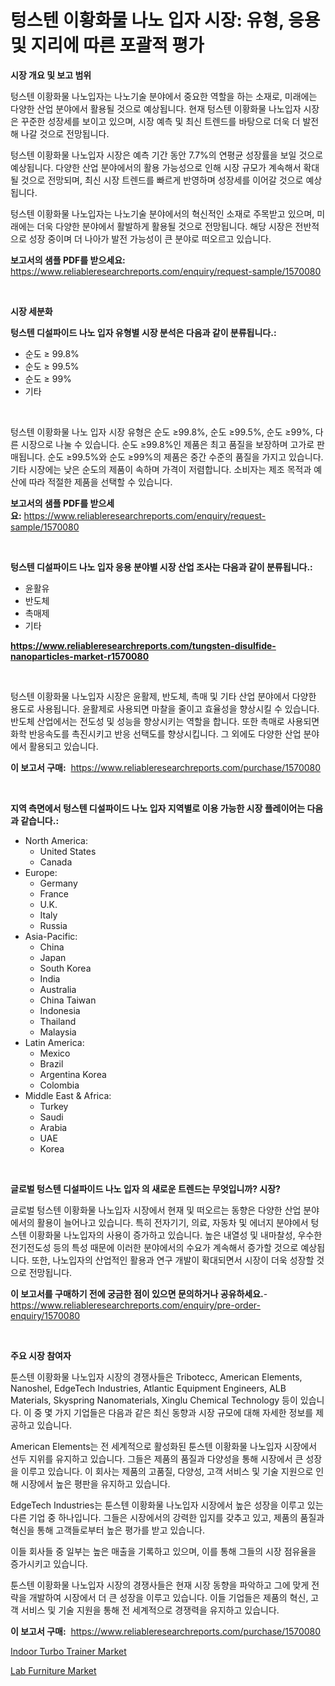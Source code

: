 <p><h1>텅스텐 이황화물 나노 입자 시장: 유형, 응용 및 지리에 따른 포괄적 평가</h1></p><p><strong>시장 개요 및 보고 범위</strong></p>
<p><p>텅스텐 이황화물 나노입자는 나노기술 분야에서 중요한 역할을 하는 소재로, 미래에는 다양한 산업 분야에서 활용될 것으로 예상됩니다. 현재 텅스텐 이황화물 나노입자 시장은 꾸준한 성장세를 보이고 있으며, 시장 예측 및 최신 트렌드를 바탕으로 더욱 더 발전해 나갈 것으로 전망됩니다.</p><p>텅스텐 이황화물 나노입자 시장은 예측 기간 동안 7.7%의 연평균 성장률을 보일 것으로 예상됩니다. 다양한 산업 분야에서의 활용 가능성으로 인해 시장 규모가 계속해서 확대될 것으로 전망되며, 최신 시장 트렌드를 빠르게 반영하며 성장세를 이어갈 것으로 예상됩니다.</p><p>텅스텐 이황화물 나노입자는 나노기술 분야에서의 혁신적인 소재로 주목받고 있으며, 미래에는 더욱 다양한 분야에서 활발하게 활용될 것으로 전망됩니다. 해당 시장은 전반적으로 성장 중이며 더 나아가 발전 가능성이 큰 분야로 떠오르고 있습니다.</p></p>
<p><strong>보고서의 샘플 PDF를 받으세요:</strong> <a href="https://www.reliableresearchreports.com/enquiry/request-sample/1570080">https://www.reliableresearchreports.com/enquiry/request-sample/1570080</a></p>
<p>&nbsp;</p>
<p><strong>시장 세분화</strong></p>
<p><strong>텅스텐 디설파이드 나노 입자 유형별 시장 분석은 다음과 같이 분류됩니다.:</strong></p>
<p><ul><li>순도 ≥ 99.8%</li><li>순도 ≥ 99.5%</li><li>순도 ≥ 99%</li><li>기타</li></ul></p>
<p>&nbsp;</p>
<p><p>텅스텐 이황화물 나노 입자 시장 유형은 순도 ≥99.8%, 순도 ≥99.5%, 순도 ≥99%, 다른 시장으로 나눌 수 있습니다. 순도 ≥99.8%인 제품은 최고 품질을 보장하며 고가로 판매됩니다. 순도 ≥99.5%와 순도 ≥99%의 제품은 중간 수준의 품질을 가지고 있습니다. 기타 시장에는 낮은 순도의 제품이 속하며 가격이 저렴합니다. 소비자는 제조 목적과 예산에 따라 적절한 제품을 선택할 수 있습니다.</p></p>
<p><strong>보고서의 샘플 PDF를 받으세요:</strong>&nbsp;<a href="https://www.reliableresearchreports.com/enquiry/request-sample/1570080">https://www.reliableresearchreports.com/enquiry/request-sample/1570080</a></p>
<p>&nbsp;</p>
<p><strong> 텅스텐 디설파이드 나노 입자 응용 분야별 시장 산업 조사는 다음과 같이 분류됩니다.:</strong></p>
<p><ul><li>윤활유</li><li>반도체</li><li>촉매제</li><li>기타</li></ul></p>
<p><strong><a href="https://www.reliableresearchreports.com/tungsten-disulfide-nanoparticles-market-r1570080">https://www.reliableresearchreports.com/tungsten-disulfide-nanoparticles-market-r1570080</a></strong></p>
<p>&nbsp;</p>
<p><p>텅스텐 이황화물 나노입자 시장은 윤활제, 반도체, 촉매 및 기타 산업 분야에서 다양한 용도로 사용됩니다. 윤활제로 사용되면 마찰을 줄이고 효율성을 향상시킬 수 있습니다. 반도체 산업에서는 전도성 및 성능을 향상시키는 역할을 합니다. 또한 촉매로 사용되면 화학 반응속도를 촉진시키고 반응 선택도를 향상시킵니다. 그 외에도 다양한 산업 분야에서 활용되고 있습니다.</p></p>
<p><strong>이 보고서 구매:</strong>&nbsp; <a href="https://www.reliableresearchreports.com/purchase/1570080">https://www.reliableresearchreports.com/purchase/1570080</a></p>
<p>&nbsp;</p>
<p><strong>지역 측면에서 텅스텐 디설파이드 나노 입자 지역별로 이용 가능한 시장 플레이어는 다음과 같습니다.:</strong></p>
<p><ul>
    <li>
        North America:
        <ul>
            <li>United States</li>
            <li>Canada</li>
        </ul>
    </li>
    <li>
        Europe:
        <ul>
            <li>Germany</li>
            <li>France</li>
            <li>U.K.</li>
            <li>Italy</li>
            <li>Russia</li>
        </ul>
    </li>
    <li>
        Asia-Pacific:
        <ul>
            <li>China</li>
            <li>Japan</li>
            <li>South Korea</li>
            <li>India</li>
            <li>Australia</li>
            <li>China Taiwan</li>
            <li>Indonesia</li>
            <li>Thailand</li>
            <li>Malaysia</li>
        </ul>
    </li>
    <li>
        Latin America:
        <ul>
            <li>Mexico</li>
            <li>Brazil</li>
            <li>Argentina Korea</li>
            <li>Colombia</li>
        </ul>
    </li>
    <li>
        Middle East & Africa:
        <ul>
            <li>Turkey</li>
            <li>Saudi</li>
            <li>Arabia</li>
            <li>UAE</li>
            <li>Korea</li>
        </ul>
    </li>
    </ul></p>
<p>&nbsp;</p>
<p><strong>글로벌 텅스텐 디설파이드 나노 입자 의 새로운 트렌드는 무엇입니까? 시장?</strong></p>
<p><p>글로벌 텅스텐 이황화물 나노입자 시장에서 현재 및 떠오르는 동향은 다양한 산업 분야에서의 활용이 늘어나고 있습니다. 특히 전자기기, 의료, 자동차 및 에너지 분야에서 텅스텐 이황화물 나노입자의 사용이 증가하고 있습니다. 높은 내열성 및 내마찰성, 우수한 전기전도성 등의 특성 때문에 이러한 분야에서의 수요가 계속해서 증가할 것으로 예상됩니다. 또한, 나노입자의 산업적인 활용과 연구 개발이 확대되면서 시장이 더욱 성장할 것으로 전망됩니다.</p></p>
<p><strong>이 보고서를 구매하기 전에 궁금한 점이 있으면 문의하거나 공유하세요.</strong>- <a href="https://www.reliableresearchreports.com/enquiry/pre-order-enquiry/1570080">https://www.reliableresearchreports.com/enquiry/pre-order-enquiry/1570080</a></p>
<p>&nbsp;</p>
<p><strong>주요 시장 참여자</strong></p>
<p><p>툰스텐 이황화물 나노입자 시장의 경쟁사들은 Tribotecc, American Elements, Nanoshel, EdgeTech Industries, Atlantic Equipment Engineers, ALB Materials, Skyspring Nanomaterials, Xinglu Chemical Technology 등이 있습니다. 이 중 몇 가지 기업들은 다음과 같은 최신 동향과 시장 규모에 대해 자세한 정보를 제공하고 있습니다.</p><p>American Elements는 전 세계적으로 활성화된 툰스텐 이황화물 나노입자 시장에서 선두 지위를 유지하고 있습니다. 그들은 제품의 품질과 다양성을 통해 시장에서 큰 성장을 이루고 있습니다. 이 회사는 제품의 고품질, 다양성, 고객 서비스 및 기술 지원으로 인해 시장에서 높은 평판을 유지하고 있습니다.</p><p>EdgeTech Industries는 툰스텐 이황화물 나노입자 시장에서 높은 성장을 이루고 있는 다른 기업 중 하나입니다. 그들은 시장에서의 강력한 입지를 갖추고 있고, 제품의 품질과 혁신을 통해 고객들로부터 높은 평가를 받고 있습니다.</p><p>이들 회사들 중 일부는 높은 매출을 기록하고 있으며, 이를 통해 그들의 시장 점유율을 증가시키고 있습니다.</p><p>툰스텐 이황화물 나노입자 시장의 경쟁사들은 현재 시장 동향을 파악하고 그에 맞게 전략을 개발하여 시장에서 더 큰 성장을 이루고 있습니다. 이들 기업들은 제품의 혁신, 고객 서비스 및 기술 지원을 통해 전 세계적으로 경쟁력을 유지하고 있습니다.</p></p>
<p><strong>이 보고서 구매:</strong>&nbsp;&nbsp;<a href="https://www.reliableresearchreports.com/purchase/1570080">https://www.reliableresearchreports.com/purchase/1570080</a></p>
<p><p><a href="https://fearless-okapi-6c8.notion.site/Indoor-Turbo-Trainer-Market-Insight-Market-Trends-Growth-Forecasted-from-2024-TO-2031-94a7606089b647858139cde301c20088">Indoor Turbo Trainer Market</a></p><p><a href="https://zircon-bluebell-299.notion.site/Lab-Furniture-Market-Report-Reveals-the-Latest-Trends-And-Growth-Opportunities-of-this-Market-91caf8dc78644533a342e39e9d52ccca">Lab Furniture Market</a></p></p>